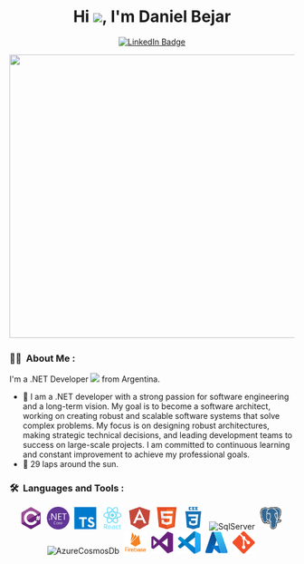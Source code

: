 <h1 align="center">Hi <img src="https://media.giphy.com/media/hvRJCLFzcasrR4ia7z/giphy.gif" width="40">, I'm Daniel Bejar</h1>
<p align="center">
<a href="https://www.linkedin.com/in/daniel-bejar/" target="_blank"><img src="https://img.shields.io/badge/Daniel%20Bejar-blue?style=for-the-badge&logo=linkedin&logoColor=white" alt="LinkedIn Badge"></a>
</p>

<p align="center"><img src="https://media3.giphy.com/media/SWoSkN6DxTszqIKEqv/giphy.gif?cid=790b761146a8c95260fc59f091afd14bd1aa19787dead7c7&rid=giphy.gif&ct=g" width="700" height="500"  /></p>

### :man_technologist: &nbsp;About Me :

I'm a .NET Developer <img src="https://media.giphy.com/media/WUlplcMpOCEmTGBtBW/giphy.gif" width="30"> from Argentina.

- 🔭 I am a .NET developer with a strong passion for software engineering and a long-term vision. My goal is to become a software architect, working on creating robust and scalable software systems that solve complex problems. My focus is on designing robust architectures, making strategic technical decisions, and leading development teams to success on large-scale projects. I am committed to continuous learning and constant improvement to achieve my professional goals.
- 🚀 29 laps around the sun.

### 🛠 &nbsp;Languages and Tools :

<p align="center">
<img src="https://github.com/devicons/devicon/blob/master/icons/csharp/csharp-original.svg" title="CSharp" **alt="CSharp" width="40" height="40"/>&nbsp;
<img src="https://github.com/devicons/devicon/blob/master/icons/dotnetcore/dotnetcore-original.svg" title="DotNetCore" **alt="DotNetCore" width="40" height="40"/>&nbsp;
<img src="https://github.com/devicons/devicon/blob/master/icons/typescript/typescript-original.svg" title="Typescript" **alt="Typescript" width="40" height="40"/>&nbsp;
<img src="https://github.com/devicons/devicon/blob/master/icons/react/react-original-wordmark.svg" title="React" alt="React" width="40" height="40"/>&nbsp;
<img src="https://github.com/devicons/devicon/blob/master/icons/angularjs/angularjs-plain.svg" title="Angular" alt="Angular" width="40" height="40"/>&nbsp;
<img src="https://github.com/devicons/devicon/blob/master/icons/html5/html5-original.svg" title="HTML5" alt="HTML" width="40" height="40"/>&nbsp;
<img src="https://github.com/devicons/devicon/blob/master/icons/css3/css3-plain-wordmark.svg"  title="CSS3" alt="CSS" width="40" height="40"/>&nbsp;
<img src="https://cdn-icons-png.flaticon.com/512/4248/4248443.png" title="SqlServer" alt="SqlServer" width="40" height="40"/>&nbsp;
<img src="https://github.com/devicons/devicon/blob/master/icons/postgresql/postgresql-original.svg" **alt="PostgreSql" width="40" height="40"/>&nbsp;
<img src="http://code.benco.io/icon-collection/azure-icons/Azure-Cosmos-DB.svg" title="AzureCosmosDb" alt="AzureCosmosDb" width="40" height="40"/>&nbsp;
<img src="https://github.com/devicons/devicon/blob/master/icons/firebase/firebase-plain-wordmark.svg" title="Firebase" alt="Firebase" width="40" height="40"/>&nbsp;
<img src="https://github.com/devicons/devicon/blob/master/icons/visualstudio/visualstudio-plain.svg" title="VisualStudio"  alt="VisualStudio" width="40" height="40"/>&nbsp;
<img src="https://github.com/devicons/devicon/blob/master/icons/vscode/vscode-original.svg" title="VSCode"  alt="VSCode" width="40" height="40"/>&nbsp;
<img src="https://github.com/devicons/devicon/blob/master/icons/azure/azure-original.svg" title="Azure" **alt="Azure" width="40" height="40"/>&nbsp;
<img src="https://github.com/devicons/devicon/blob/master/icons/git/git-original.svg" title="Git" **alt="Git" width="40" height="40"/>&nbsp;
</p>
